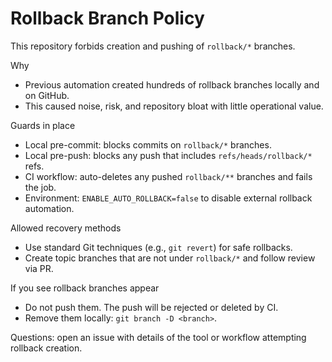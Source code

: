 # Rollback Branch Policy

This repository forbids creation and pushing of `rollback/*` branches.

Why
- Previous automation created hundreds of rollback branches locally and on GitHub.
- This caused noise, risk, and repository bloat with little operational value.

Guards in place
- Local pre-commit: blocks commits on `rollback/*` branches.
- Local pre-push: blocks any push that includes `refs/heads/rollback/*` refs.
- CI workflow: auto-deletes any pushed `rollback/**` branches and fails the job.
- Environment: `ENABLE_AUTO_ROLLBACK=false` to disable external rollback automation.

Allowed recovery methods
- Use standard Git techniques (e.g., `git revert`) for safe rollbacks.
- Create topic branches that are not under `rollback/*` and follow review via PR.

If you see rollback branches appear
- Do not push them. The push will be rejected or deleted by CI.
- Remove them locally: `git branch -D <branch>`.

Questions: open an issue with details of the tool or workflow attempting rollback creation.

